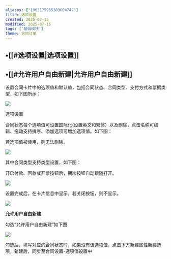 ```yaml
---
aliases: ["1963175965383604747"]
title: 选项设置
created: 2025-07-15
modified: 2025-07-15
tags: ['基础模块']
theme: 合同订单
---
```


## •[[#选项设置|选项设置]]

## •[[#允许用户自由新建|允许用户自由新建]]

设置合同卡片中的选项值和默认值，包括合同状态、合同类型、支付方式和票据类型，如下图所示：

![](https://myhelpdoc.oss-cn-heyuan.aliyuncs.com/mdimages/92b568af6ab718f277ada3d18c525387.jpg)

选项设置

合同状态每个选项值可设置国际化(设置英文和繁体）以及删除，点击名称可编辑、拖动支持排序、添加选项可增加选项值。如下图：

若选项值被使用，则无法删除。

![](https://myhelpdoc.oss-cn-heyuan.aliyuncs.com/mdimages/791ab0c2b0994b98fa8c5d96ed0f004a.jpg)

其中合同类型支持类型设置，如下图：

开启付款、回款或开票按钮后，期次按钮自动跟随打开。

![](https://myhelpdoc.oss-cn-heyuan.aliyuncs.com/mdimages/84159a9552498ccb9ee5b8ba7a64d1dc.jpg)

设置完成后，在卡片信息中显示，若关闭按钮，则不显示。

![](https://myhelpdoc.oss-cn-heyuan.aliyuncs.com/mdimages/5953826a87be8e32a122c279f2ba0a6a.jpg)

**允许用户自由新建**

勾选“允许用户自由新建”如下图

![](https://myhelpdoc.oss-cn-heyuan.aliyuncs.com/mdimages/785f10ab3ad3a3616888b61b5c669a98.jpg)

勾选后，填写对应的合同状态时，如果没有该选项值，点击下方新建属性新建选项，新建后，同步至合同设置-选项值设置中

